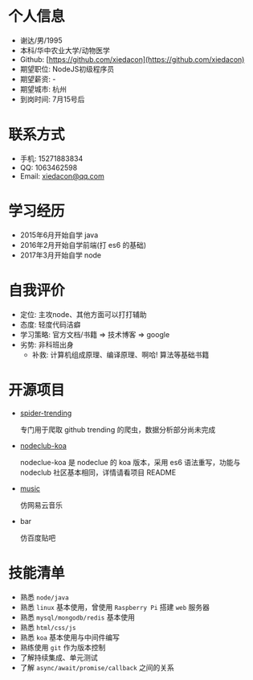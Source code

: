 # 个人信息

* 谢达/男/1995
* 本科/华中农业大学/动物医学
* Github: [https://github.com/xiedacon](https://github.com/xiedacon)
* 期望职位: NodeJS初级程序员
* 期望薪资: -
* 期望城市: 杭州
* 到岗时间: 7月15号后

# 联系方式

* 手机: 15271883834
* QQ: 1063462598
* Email: xiedacon@qq.com

# 学习经历

* 2015年6月开始自学 java
* 2016年2月开始自学前端(打 es6 的基础)
* 2017年3月开始自学 node

# 自我评价

* 定位: 主攻node、其他方面可以打打辅助
* 态度: 轻度代码洁癖
* 学习策略: 官方文档/书籍 => 技术博客 => google
* 劣势: 非科班出身
  * 补救: 计算机组成原理、编译原理、啊哈! 算法等基础书籍

# 开源项目

* [spider-trending](https://github.com/xiedacon/spider-trending)

  专门用于爬取 github trending 的爬虫，数据分析部分尚未完成

* [nodeclub-koa](https://github.com/xiedacon/nodeclub-koa)

  nodeclue-koa 是 nodeclue 的 koa 版本，采用 es6 语法重写，功能与 nodeclub 社区基本相同，详情请看项目 README

* [music](https://github.com/xiedacon/music)

  仿网易云音乐

* bar

  仿百度贴吧

# 技能清单

* 熟悉 ``node/java``
* 熟悉 ``linux`` 基本使用，曾使用 ``Raspberry Pi`` 搭建 ``web`` 服务器
* 熟悉 ``mysql/mongodb/redis`` 基本使用
* 熟悉 ``html/css/js``
* 熟悉 ``koa`` 基本使用与中间件编写
* 熟练使用 ``git`` 作为版本控制
* 了解持续集成、单元测试
* 了解 ``async/await/promise/callback`` 之间的关系

